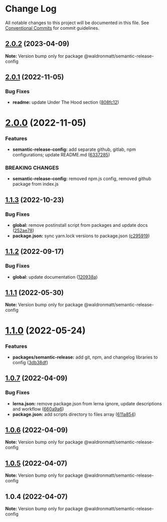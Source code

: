 # Change Log

All notable changes to this project will be documented in this file.
See [Conventional Commits](https://conventionalcommits.org) for commit guidelines.

## [2.0.2](https://github.com/waldronmatt/shareable-configs/compare/@waldronmatt/semantic-release-config@2.0.1...@waldronmatt/semantic-release-config@2.0.2) (2023-04-09)

**Note:** Version bump only for package @waldronmatt/semantic-release-config

## [2.0.1](https://github.com/waldronmatt/shareable-configs/compare/@waldronmatt/semantic-release-config@2.0.0...@waldronmatt/semantic-release-config@2.0.1) (2022-11-05)

### Bug Fixes

- **readme:** update Under The Hood section ([808fc12](https://github.com/waldronmatt/shareable-configs/commit/808fc128483f80997337b02b5b3f325544a00905))

# [2.0.0](https://github.com/waldronmatt/shareable-configs/compare/@waldronmatt/semantic-release-config@1.1.3...@waldronmatt/semantic-release-config@2.0.0) (2022-11-05)

### Features

- **semantic-release-config:** add separate github, gitlab, npm configurations; update README.md ([6337285](https://github.com/waldronmatt/shareable-configs/commit/633728501fe3e8c26bbe3b2e95da499e83da0604))

### BREAKING CHANGES

- **semantic-release-config:** removed npm.js config, removed github package from index.js

## [1.1.3](https://github.com/waldronmatt/shareable-configs/compare/@waldronmatt/semantic-release-config@1.1.2...@waldronmatt/semantic-release-config@1.1.3) (2022-10-23)

### Bug Fixes

- **global:** remove postinstall script from packages and update docs ([252ae78](https://github.com/waldronmatt/shareable-configs/commit/252ae787ec89902f130ee28d2af63255fdfabb4d))
- **package.json:** sync yarn.lock versions to package.json ([c295919](https://github.com/waldronmatt/shareable-configs/commit/c295919e8cd1fbbd7965fe67d0188e0d657b6427))

## [1.1.2](https://github.com/waldronmatt/shareable-configs/compare/@waldronmatt/semantic-release-config@1.1.1...@waldronmatt/semantic-release-config@1.1.2) (2022-09-17)

### Bug Fixes

- **global:** update documentation ([120938a](https://github.com/waldronmatt/shareable-configs/commit/120938a301c88730d31dc8c8f919c960d193edb2))

## [1.1.1](https://github.com/waldronmatt/shareable-configs/compare/@waldronmatt/semantic-release-config@1.1.0...@waldronmatt/semantic-release-config@1.1.1) (2022-05-30)

**Note:** Version bump only for package @waldronmatt/semantic-release-config

# [1.1.0](https://github.com/waldronmatt/shareable-configs/compare/@waldronmatt/semantic-release-config@1.0.7...@waldronmatt/semantic-release-config@1.1.0) (2022-05-24)

### Features

- **packages/semantic-release:** add git, npm, and changelog libraries to config ([3db38df](https://github.com/waldronmatt/shareable-configs/commit/3db38dfda9cbed64771865904ef0086a3d3bab3d))

## [1.0.7](https://github.com/waldronmatt/shareable-configs/compare/@waldronmatt/semantic-release-config@1.0.6...@waldronmatt/semantic-release-config@1.0.7) (2022-04-09)

### Bug Fixes

- **lerna.json:** remove package.json from lerna ignore, update descriptions and workflow ([660a9a6](https://github.com/waldronmatt/shareable-configs/commit/660a9a60858863dca1d4b87cb0a3c49ffd2186b6))
- **package.json:** add scripts directory to files array ([611a854](https://github.com/waldronmatt/shareable-configs/commit/611a8546f5c398404e5f226d61b5b42939944cc9))

## [1.0.6](https://github.com/waldronmatt/shareable-configs/compare/@waldronmatt/semantic-release-config@1.0.5...@waldronmatt/semantic-release-config@1.0.6) (2022-04-09)

**Note:** Version bump only for package @waldronmatt/semantic-release-config

## [1.0.5](https://github.com/waldronmatt/shareable-configs/compare/@waldronmatt/semantic-release-config@1.0.4...@waldronmatt/semantic-release-config@1.0.5) (2022-04-07)

**Note:** Version bump only for package @waldronmatt/semantic-release-config

## 1.0.4 (2022-04-07)

**Note:** Version bump only for package @waldronmatt/semantic-release-config
